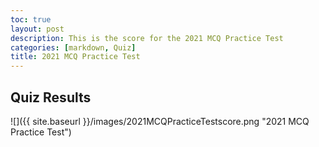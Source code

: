 ```yaml
---
toc: true
layout: post
description: This is the score for the 2021 MCQ Practice Test
categories: [markdown, Quiz]
title: 2021 MCQ Practice Test
---
```


## Quiz Results

![]({{ site.baseurl }}/images/2021MCQPracticeTestscore.png "2021 MCQ Practice Test")
